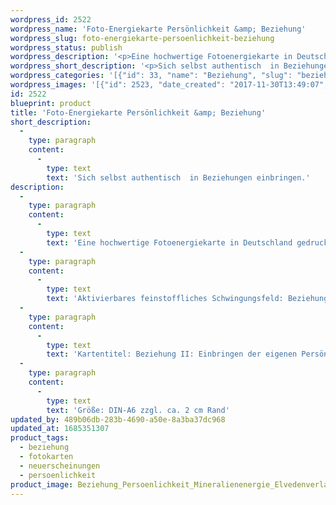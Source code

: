 ```yaml
---
wordpress_id: 2522
wordpress_name: 'Foto-Energiekarte Persönlichkeit &amp; Beziehung'
wordpress_slug: foto-energiekarte-persoenlichkeit-beziehung
wordpress_status: publish
wordpress_description: '<p>Eine hochwertige Fotoenergiekarte in Deutschland gedruckt und in Handarbeit laminiert.  Sie ist in Postkartengröße (DIN-A6) gut zu transportieren und kann auch auf den Körper aufgelegt werden.</p><p>Aktivierbares feinstoffliches Schwingungsfeld: Beziehung - Echtheit (Authentizität) - Sicherheit: Wunsch und Wille, die eigene Persönlichkeit authentisch in Beziehungen einzubringen.</p><p>Kartentitel: Beziehung II: Einbringen der eigenen Persönlichkeit. Reihe: Beziehung. Schwingungsebene: Grün</p><p>Größe: DIN-A6 zzgl. ca. 2 cm Rand<br />Andere Formate sind individuell für Sie innerhalb weniger Tage herstellbar. Bitte kontaktieren Sie uns hierfür unter <a href="mailto:info@elvedenverlag.de">info@elvedenverlag.de</a>.</p><p><a href="https://my.feenbaum.de/anwendung-energiebilder-foto-laminiert/">Anwendungshinweise</a>      <a href="https://my.feenbaum.de/produktinformationen-fotokarten/">Produktinformationen</a></p>'
wordpress_short_description: '<p>Sich selbst authentisch  in Beziehungen einbringen.<br /><em>Hinweis: Das Wasserzeichen „Elveden Verlag Energiebild“ wird nicht mit gedruckt</em></p>'
wordpress_categories: '[{"id": 33, "name": "Beziehung", "slug": "beziehung"}, {"id": 23, "name": "Fotokarten", "slug": "fotokarten"}, {"id": 66, "name": "Neuerscheinungen", "slug": "neuerscheinungen"}, {"id": 37, "name": "Pers\u00f6nlichkeit", "slug": "persoenlichkeit"}]'
wordpress_images: '[{"id": 2523, "date_created": "2017-11-30T13:49:07", "date_created_gmt": "2017-11-30T11:49:07", "date_modified": "2017-11-30T13:49:07", "date_modified_gmt": "2017-11-30T11:49:07", "src": "https://my.feenbaum.de/wp-content/uploads/2017/11/Beziehung_Persoenlichkeit_Mineralienenergie_Elvedenverlag_II-72_8x8-W.jpg", "name": "Beziehung_Persoenlichkeit_Mineralienenergie_Elvedenverlag_II-72_8x8-W", "alt": ""}]'
id: 2522
blueprint: product
title: 'Foto-Energiekarte Persönlichkeit &amp; Beziehung'
short_description:
  -
    type: paragraph
    content:
      -
        type: text
        text: 'Sich selbst authentisch  in Beziehungen einbringen.'
description:
  -
    type: paragraph
    content:
      -
        type: text
        text: 'Eine hochwertige Fotoenergiekarte in Deutschland gedruckt und in Handarbeit laminiert.  Sie ist in Postkartengröße (DIN-A6) gut zu transportieren und kann auch auf den Körper aufgelegt werden.'
  -
    type: paragraph
    content:
      -
        type: text
        text: 'Aktivierbares feinstoffliches Schwingungsfeld: Beziehung - Echtheit (Authentizität) - Sicherheit: Wunsch und Wille, die eigene Persönlichkeit authentisch in Beziehungen einzubringen.'
  -
    type: paragraph
    content:
      -
        type: text
        text: 'Kartentitel: Beziehung II: Einbringen der eigenen Persönlichkeit. Reihe: Beziehung. Schwingungsebene: Grün'
  -
    type: paragraph
    content:
      -
        type: text
        text: 'Größe: DIN-A6 zzgl. ca. 2 cm Rand'
updated_by: 489b06db-283b-4690-a50e-8a3ba37dc968
updated_at: 1685351307
product_tags:
  - beziehung
  - fotokarten
  - neuerscheinungen
  - persoenlichkeit
product_image: Beziehung_Persoenlichkeit_Mineralienenergie_Elvedenverlag_II-72_8x8-W.jpg
---
```

